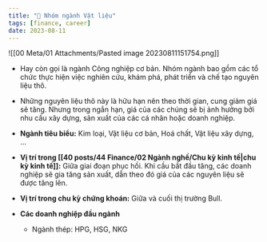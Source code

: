 ```yaml
---
title: "🌱 Nhóm ngành Vật liệu"
tags: [finance, career]
date: 2023-08-11
---
```


![[00 Meta/01 Attachments/Pasted image 20230811151754.png]]

- Hay còn gọi là ngành Công nghiệp cơ bản. Nhóm ngành bao gồm các tổ chức thực hiện việc nghiên cứu, khám phá, phát triển và chế tạo nguyên liệu thô. 
- Những nguyên liệu thô này là hữu hạn nên theo thời gian, cung giảm giá sẽ tăng. Nhưng trong ngắn hạn, giá của các chúng sẽ bị ảnh hưởng bởi nhu cầu xây dựng, sản xuất của các cá nhân hoặc doanh nghiệp.
- **Ngành tiêu biểu:** Kim loại, Vật liệu cơ bản, Hoá chất, Vật liệu xây dựng, ...
- **Vị trí trong [[40 posts/44 Finance/02 Ngành nghề/Chu kỳ kinh tế|chu kỳ kinh tế]]:** Giữa giai đoạn phục hồi. Khi cầu bắt đầu tăng, các doanh nghiệp sẽ gia tăng sản xuất, dẫn theo đó giá của các nguyên liệu sẽ được tăng lên.
- **Vị trí trong chu kỳ chứng khoán:** Giữa và cuối thị trường Bull.

- **Các doanh nghiệp đầu ngành**
	- Ngành thép: HPG, HSG, NKG